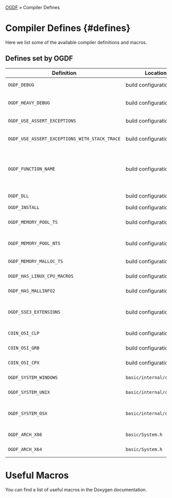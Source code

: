 [OGDF](/README.md) » Compiler Defines

# Compiler Defines {#defines}

Here we list some of the available compiler definitions and macros.

## Defines set by OGDF

| **Definition**                | **Location**       | **Description**  |
|-------------------------------|--------------------|------------------|
| `OGDF_DEBUG`          | build configuration | Perform OGDF assertions if compiled in Debug mode.
| `OGDF_HEAVY_DEBUG`    | build configuration | Perform demanding OGDF assertions that might heavily increase runtime.
| `OGDF_USE_ASSERT_EXCEPTIONS` | build configuration | Throw exceptions instead of exiting by `assert()`.
| `OGDF_USE_ASSERT_EXCEPTIONS_WITH_STACK_TRACE` | build configuration | If assert exceptions are thrown, add a stack trace in the `what()` string.
| `OGDF_FUNCTION_NAME`        | build configuration        | Either `__func__` or `__PRETTY_FUNCTION__` if available. Only set if `OGDF_DEBUG` and `OGDF_USE_ASSERT_EXCEPTIONS` is set.
| `OGDF_DLL`                  | build configuration        | Building or using ODFG as a DLL.
| `OGDF_INSTALL`              | build configuration        | Building ODFG as a DLL.
| `OGDF_MEMORY_POOL_TS`       | build configuration        | OGDF uses the custom thread-safe pool memory manager (default).
| `OGDF_MEMORY_POOL_NTS`      | build configuration        | OGDF uses the custom non-thread-safe pool memory manager.
| `OGDF_MEMORY_MALLOC_TS`     | build configuration        | OGDF uses the default c++ memory manager.
| `OGDF_HAS_LINUX_CPU_MACROS` | build configuration        | Set if macros like `CPU_SET` are available.
| `OGDF_HAS_MALLINFO2`        | build configuration        | Set if `mallinfo2()` is available.
| `OGDF_SSE3_EXTENSIONS`      | build configuration        | Set to the (system-specific) path of intrinsics (eg, `<intrin.h>`) or not defined.
| `COIN_OSI_CLP`              | build configuration        | Clp is the linear program solver (default).
| `COIN_OSI_GRB`              | build configuration        | Gurobi is the linear program solver.
| `COIN_OSI_CPX`              | build configuration        | CPLEX is the linear program solver.
| `OGDF_SYSTEM_WINDOWS`       | `basic/internal/config.h`  | Compiling for a Windows system.
| `OGDF_SYSTEM_UNIX`          | `basic/internal/config.h`  | Compiling for a UNIX system.
| `OGDF_SYSTEM_OSX`           | `basic/internal/config.h`  | Compiling for a Mac OS X system; in this case `OGDF_SYSTEM_UNIX` is also defined.
| `OGDF_ARCH_X86`       | `basic/System.h` | Compiling for a 32-bit x86 (Intel/AMD) architecture.
| `OGDF_ARCH_X64`       | `basic/System.h` | Compiling for a 64-bit x64 (Intel/AMD) architecture.

# Useful Macros

You can find a list of useful macros in the Doxygen documentation.
